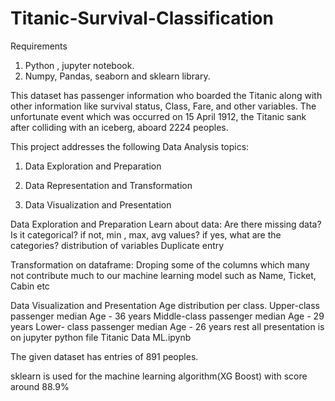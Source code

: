 # Titanic-Survival-Classification

Requirements

1) Python , jupyter notebook.
2) Numpy, Pandas, seaborn and sklearn library.

This dataset has passenger information who boarded the Titanic along with other information like survival status, Class, Fare, and other variables. The unfortunate event which was occurred on 15 April 1912, the Titanic sank after colliding with an iceberg, aboard 2224 peoples.

This project addresses the following Data Analysis topics:

1) Data Exploration and Preparation

2) Data Representation and Transformation

3) Data Visualization and Presentation

Data Exploration and Preparation Learn about data: Are there missing data? Is it categorical? if not, min , max, avg values? if yes, what are the categories? distribution of variables Duplicate entry


Transformation on dataframe: Droping some of the columns which many not contribute much to our machine learning model such as Name, Ticket, Cabin etc

Data Visualization and Presentation Age distribution per class.
Upper-class passenger median Age - 36 years Middle-class passenger median Age - 29 years Lower- class passenger median Age - 26 years
rest all presentation is on jupyter python file Titanic Data ML.ipynb

The given dataset has entries of 891 peoples.

sklearn is used for the machine learning algorithm(XG Boost) with score around 88.9%
